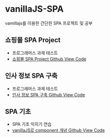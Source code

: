 # vanillaJS-SPA
vamillajs를 이용한 간단한 SPA 프로젝트 및 공부

## 쇼핑몰 SPA Project
- 프로그래머스 과제 테스트
- [쇼핑몰 SPA Project Github View Code](https://github.com/hisumin46/JavaScript/tree/1524a4efa7fec774e4bc60f1914a948630e99270/%EC%87%BC%ED%95%91%EB%AA%B0%20SPA%20Project) 

## 인사 정보 SPA 구축
- 프로그래머스 과제 테스트
- [인사 정보 SPA 구축 Github View Code](https://github.com/hisumin46/JavaScript/tree/main/%EC%9D%B8%EC%82%AC%20%EC%A0%95%EB%B3%B4%20SPA%20%EA%B5%AC%EC%B6%95)

## SPA 기초
- SPA 기초 익히기 연습
- [vanillaJS로 component 개념  Github View Code](https://github.com/hisumin46/JavaScript/tree/main/SPA%20%EA%B8%B0%EC%B4%88)